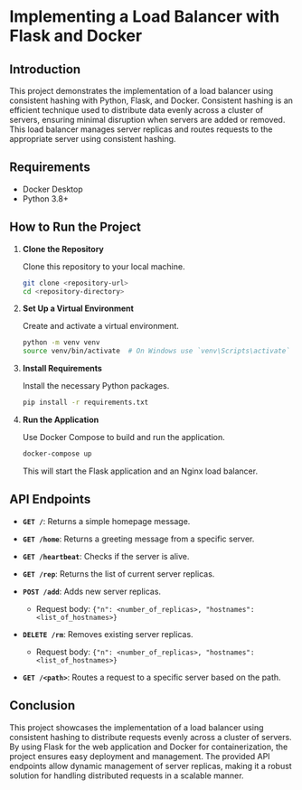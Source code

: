 # Implementing a Load Balancer with Flask and Docker

## Introduction

This project demonstrates the implementation of a load balancer using consistent hashing with Python, Flask, and Docker. Consistent hashing is an efficient technique used to distribute data evenly across a cluster of servers, ensuring minimal disruption when servers are added or removed. This load balancer manages server replicas and routes requests to the appropriate server using consistent hashing.

## Requirements

- Docker Desktop
- Python 3.8+

## How to Run the Project

1. **Clone the Repository**

   Clone this repository to your local machine.

   ```sh
   git clone <repository-url>
   cd <repository-directory>
   ```

2. **Set Up a Virtual Environment**

   Create and activate a virtual environment.

   ```sh
   python -m venv venv
   source venv/bin/activate  # On Windows use `venv\Scripts\activate`
   ```

3. **Install Requirements**

   Install the necessary Python packages.

   ```sh
   pip install -r requirements.txt
   ```

4. **Run the Application**

   Use Docker Compose to build and run the application.

   ```sh
   docker-compose up
   ```

   This will start the Flask application and an Nginx load balancer.

## API Endpoints

- **`GET /`**: Returns a simple homepage message.

- **`GET /home`**: Returns a greeting message from a specific server.

- **`GET /heartbeat`**: Checks if the server is alive.

- **`GET /rep`**: Returns the list of current server replicas.

- **`POST /add`**: Adds new server replicas.
  - Request body: `{"n": <number_of_replicas>, "hostnames": <list_of_hostnames>}`

- **`DELETE /rm`**: Removes existing server replicas.
  - Request body: `{"n": <number_of_replicas>, "hostnames": <list_of_hostnames>}`

- **`GET /<path>`**: Routes a request to a specific server based on the path.

## Conclusion

This project showcases the implementation of a load balancer using consistent hashing to distribute requests evenly across a cluster of servers. By using Flask for the web application and Docker for containerization, the project ensures easy deployment and management. The provided API endpoints allow dynamic management of server replicas, making it a robust solution for handling distributed requests in a scalable manner.